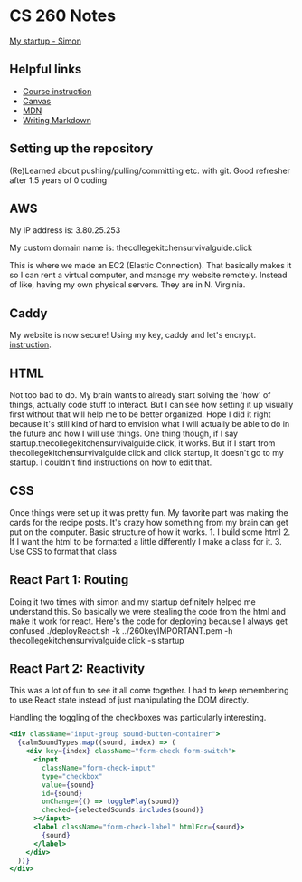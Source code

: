 # CS 260 Notes

[My startup - Simon](https://simon.cs260.click)

## Helpful links

- [Course instruction](https://github.com/webprogramming260)
- [Canvas](https://byu.instructure.com)
- [MDN](https://developer.mozilla.org)
- [Writing Markdown](https://docs.github.com/en/get-started/writing-on-github/getting-started-with-writing-and-formatting-on-github/basic-writing-and-formatting-syntax)

## Setting up the repository

(Re)Learned about pushing/pulling/committing etc. with git. Good refresher after 1.5 years of 0 coding

## AWS

My IP address is: 3.80.25.253

My custom domain name is: thecollegekitchensurvivalguide.click

This is where we made an EC2 (Elastic Connection). That basically makes it so I can rent a virtual computer, and manage my website remotely. Instead of like, having my own physical servers. They are in N. Virginia.

## Caddy

My website is now secure! Using my key, caddy and let's encrypt. [instruction](https://github.com/webprogramming260/.github/blob/main/profile/webServers/https/https.md).

## HTML

Not too bad to do. My brain wants to already start solving the 'how' of things, actually code stuff to interact. But I can see how setting it up visually first without that will help me to be better organized. Hope I did it right because it's still kind of hard to envision what I will actually be able to do in the future and how I will use things.
One thing though, if I say startup.thecollegekitchensurvivalguide.click, it works. But if I start from thecollegekitchensurvivalguide.click and click startup, it doesn't go to my startup. I couldn't find instructions on how to edit that.

## CSS

Once things were set up it was pretty fun. My favorite part was making the cards for the recipe posts. It's crazy how something from my brain can get put on the computer.
Basic structure of how it works. 1. I build some html 2. If I want the html to be formatted a little differently I make a class for it. 3. Use CSS to format that class

## React Part 1: Routing

Doing it two times with simon and my startup definitely helped me understand this. So basically we were stealing the code from the html and make it work for react.
Here's the code for deploying because I always get confused ./deployReact.sh -k ../260keyIMPORTANT.pem -h thecollegekitchensurvivalguide.click -s startup

## React Part 2: Reactivity

This was a lot of fun to see it all come together. I had to keep remembering to use React state instead of just manipulating the DOM directly.

Handling the toggling of the checkboxes was particularly interesting.

```jsx
<div className="input-group sound-button-container">
  {calmSoundTypes.map((sound, index) => (
    <div key={index} className="form-check form-switch">
      <input
        className="form-check-input"
        type="checkbox"
        value={sound}
        id={sound}
        onChange={() => togglePlay(sound)}
        checked={selectedSounds.includes(sound)}
      ></input>
      <label className="form-check-label" htmlFor={sound}>
        {sound}
      </label>
    </div>
  ))}
</div>
```
